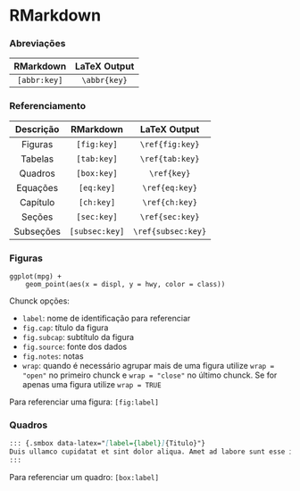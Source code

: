 # RMarkdown

### Abreviações

|  RMarkdown   | LaTeX Output |
| :----------: | :----------: |
| `[abbr:key]` | `\abbr{key}` |

### Referenciamento

| Descrição |   RMarkdown    |    LaTeX Output    |
| :-------: | :------------: | :----------------: |
|  Figuras  |  `[fig:key]`   |  `\ref{fig:key}`   |
|  Tabelas  |  `[tab:key]`   |  `\ref{tab:key}`   |
|  Quadros  |  `[box:key]`   |    `\ref{key}`     |
| Equações  |   `[eq:key]`   |   `\ref{eq:key}`   |
| Capítulo  |   `[ch:key]`   |   `\ref{ch:key}`   |
|  Seções   |  `[sec:key]`   |  `\ref{sec:key}`   |
| Subseções | `[subsec:key]` | `\ref{subsec:key}` |

### Figuras

```{r label, fig.cap = "Titulo", fig.subcap = "Subtítulo", fig.source = "IBGE", fig.notes = "O estado de São Paulo teve nota suspensa"}
ggplot(mpg) +
    geom_point(aes(x = displ, y = hwy, color = class))
```

Chunck opções:

- `label`: nome de identificação para referenciar
- `fig.cap`: título da figura
- `fig.subcap`: subtítulo da figura
- `fig.source`: fonte dos dados
- `fig.notes`: notas
- `wrap`: quando é necessário agrupar mais de uma figura utilize `wrap = "open"` no primeiro chunck e `wrap = "close"` no último chunck. Se for apenas uma figura utilize `wrap = TRUE`

Para referenciar uma figura: `[fig:label]`

### Quadros

```markdown
::: {.smbox data-latex="[label={label}]{Titulo}"}
Duis ullamco cupidatat et sint dolor aliqua. Amet ad labore sunt esse in ad id nisi officia culpa. Proident fugiat laborum nisi laborum officia tempor excepteur ut veniam enim deserunt.
:::
```

Para referenciar um quadro: `[box:label]`